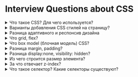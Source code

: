 # Interview Questions about CSS

<details>
<summary>
Что такое CSS? Для чего используется?
</summary>

Cascading Style Sheets - каскадные таблицы стилей

Список правил, определяющих стили для DOM элементов страницы
Добавляет визульные эффекты для страницы

</details>

<details>
<summary>
Варианты добавления CSS стилей на страницу?
</summary>

-   внутри тега `style` в `head` теге (для всей страницы = global)
-   внутри `html template` тоже через тег `style` (только для этого `template` элемента)
-   через тег `link` в `head` теге (external file)
-   inline-стили через аттрибут `style` у любого html DOM элемента
-   импорт css файла внутрь главного css файла, который уже добавлен в документ
-   импорт css файла внутрь js скрипта, который включается сборщиком(bundler'ом) в бандл

inline-стили можно переопредлить только через !important

</details>

<details>
<summary>Разница адаптивного и респонсив дизайна</summary>

Adaptive:

-   создание разных layout'ов сайта в зависимости от размеров экрана
-   отдельная верстка под каждый viewport

Responsive:

-   перестройка верстки под каждый viewport

</details>

<details>
<summary>Что grid, flex?</summary>

grid - двумерный layout
flex - одномерный layout либо столбец, либо строка

</details>

<details>
<summary>
    Что box model (блочная модель) CSS?
</summary>

Модель, описывающая размеры элемента\
margin, padding, width, height, border\
Рассчитывает сколько пространства будет занимать элемент

```css
box-sizing: border-box;
```

в width и height включает padding и border

```css
box-sizing: content-box;
```

в width и height НЕ включает padding и border

</details>

<details>
<summary>Разница margin, padding?</summary>

-   margin - внешние отступы
-   padding - внутренний отступы

-   margin collapse - случай, когда внешние отступы соседних блоков не складываются, а выбирается наибольший из них
-   у padding такого нет

</details>

<details>
<summary>Разница display:none, visibility: hidden?</summary>

оба скрывают элемент для юзера

display: none:

-   удаляет из нормального потока документа
-   соседи занимают его место
-   доступен в DOM дереве
-   скрыт для поисковых роботов

visibility: hidden:

-   оставляет в нормальном потоке документа
-   занимает своё место
-   открыт для поисковых роботов

</details>

<details>
<summary>Из чего строится размер элемента?</summary>

-   content
-   paddng inline + padding block
-   border inline + border block
-   margin inline + margin block

</details>

<details>
<summary>За что отвечает z-index?</summary>

управляет расположением позиционированных блоков(не static), поперечно экрану
больший z-index => ближе к пользователю
меньший z-index => дальше от пользователя

</details>

<details>
<summary>
Что такое селектор? Какие селекторы существуют?
</summary>

Селектор - часть CSS правила, определяющая цель применения правила

Простые:

```css
.class {
}
#id {
}
p {
}
* {
}
a[href="test"] {
}
```

Составные:

```css
h1,
h3,
span {
}
div p {
}
li > a {
}
a:hover {
}
li:nth-last-child(2n) {
}
```

</detials>

<details>
<summary>
Что такое вендорный префикс?
</summary>

Приставка к css свойству, поддерживающее значение свойства для браузеров, где это свойство не внедрено на постоянной основе (testing or developing)

```css
.class {
	-webkit-opacity: 0.5; /* Chrome + Safari */
	-moz-property: 0.5; /* Firefox */
	-ms-property: 0.5; /* Internet Explorer, Edge */
	-o-property: 0.5; /* Opera */
	property: 0.5;
}
```

</detials>

<details>
<summary>
Разница Progressive Enhancement и Graceful Degradation?
</summary>

Progressive Enhancement = "прогрессивное улучшение" aka mobile-first
Graceful Degradation = "плавная деградация" aka desktop-first

кстати, @supports + vendor prefix это Graceful Degradation

</detials>

<details>
<summary>
Как считается специфичность?
</summary>

-   нижние декларации важне верних

У каждого селектора свой вес:

-   \* => 0
-   div = h1 = p = ::before = ::after = [attr="smth"] => 1
-   .message = :hover = :active => 10
-   #message => 100
-   inline styles => 1000
-   important => 10000

inline стили это

```html
<div style="display: flex;">text</div>
```

как считать:
`
h1 + \*[href="#test-link"] span#coolSpan::after

1 (h1) + 0 (\*) + 1 ([attr]) + 1 (span) + 100 (#coolSpan) + 1 (::after)

=> 104
`

</details>

<details>
<summary>
Разница Reset.css и Normalize.css?
</summary>

Reset обнуляет все дефолтные стили для всех бразуеров

Normalize усредняет дефолтные стили для всех бразузеров

Reset - придется устанавливать заново
Normalize - популярнее

</details>

<details>
<summary>
Псевдоклассы и псевдоэлементы.
</summary>

псевдоклассы:

-   hover
-   active
-   focus
-   checked
-   disabled
-   nth-child
-   root
-   not()
-   is()
-   placeholder-shown
-   и др

псевдоэлементов только 5:

-   before
-   after
-   first-letter
-   first-line
-   selection

</details>

<details>
<summary>Какие значения есть у display? Как они работают</summary>

-   block = блочный элемент стремится занять всё доступное пространство, блочные элементы располагаются один над другим вертикально, можно менять ширину высоту
-   inline = элемент занимает пространство по своему содержимому, остается в строке с другими inline элементами, нельзя менять ширину и высоту, не работает margin-top margin-bottom
-   inline-block = элемент занимает пространство по своему содержимому, остается в строке с другими inline элементами, можно менять ширину высоту
-   flex = располагает детей элемента в строку или столбец и позволяет манипулировать их положением
-   grid = располагает детей элемента по двумерной сетке и позволяет манипулировать их положением
-   none = не отображает элемент, убирает его из ДОМ дерева
-   initial = то значение display, которое присуще этому тегу по умолчанию
</details>

<details>
<summary>Какие значения есть у position? Как они работают</summary>

-   static = значение по умолчанию, распологается последовательно в ДОМ дереве\
    top left right bottom z-index не применимы
-   relative = оставляет элемент в потоке ДОМ дерева, позволяет изменять положение относительно исходного\
    не заставляет двигаться соседние элементы при сдвиге
-   absolute = вырывает элемент из нормального потока ДОМ дерева(создает свой поток), позволяет изменять положение в пределах документа или ближайшего позиционированного родителя (со значением position !== static)
-   fixed = вырывает элемент из потока ДОМ дерева(создает свой поток), позволяет изменять положение в пределах экрана (window)
-   sticky = оставляет элемент в потоке ДОМ дерева, позволяет изменять положение в рамках родителя на определенном расстоянии от краёв этого родителя
    не заставляет двигаться соседние элементы при сдвиге

</details>

<details>
<summary>Что такое БЭМ?</summary>
Блок Элемент Модификатор

методология
подразумевает компонентный подход к верстке
помогает разворачивать сложные верстки

</details>

<details>
<summary>quest</summary>
</details>
